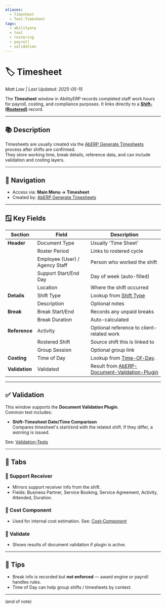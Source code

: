 ```yaml
---
aliases:
  - Timesheet
  - Tool-Timesheet
tags:
  - abilityerp
  - tool
  - rostering
  - payroll
  - validation
---
```


# 🏷️ Timesheet

*Matt Law | Last Updated: 2025-05-15*

The **Timesheet** window in AbilityERP records completed staff work hours for payroll, costing, and compliance purposes. It links directly to a **[Shift-(Rostered)](Shift-(Rostered).md)** record.

---

## 📚 Description

Timesheets are usually created via the [AbERP Generate Timesheets](AbERP-Generate-Timesheets.md) process after shifts are confirmed.  
They store working time, break details, reference data, and can include validation and costing layers.

---

## 🧭 Navigation

- Access via: **Main Menu → Timesheet**
- Created by: [AbERP Generate Timesheets](AbERP-Generate-Timesheets.md)

---

## 🪟 Key Fields

| Section | Field | Description |
|--------|-------|-------------|
| **Header** | Document Type | Usually 'Time Sheet' |
| | Roster Period | Links to rostered cycle |
| | Employee (User) / Agency Staff | Person who worked the shift |
| | Support Start/End Day | Day of week (auto-filled) |
| | Location | Where the shift occurred |
| **Details** | Shift Type | Lookup from [Shift Type](Shift-Type.md) |
| | Description | Optional notes |
| **Break** | Break Start/End | Records any unpaid breaks |
| | Break Duration | Auto-calculated |
| **Reference** | Activity | Optional reference to client-related work |
| | Rostered Shift | Source shift this is linked to |
| | Group Session | Optional group link |
| **Costing** | Time of Day | Lookup from [Time-Of-Day](Time-Of-Day.md). 
| **Validation** | Validated | Result from [AbERP-Document-Validation-Plugin](AbERP-Document-Validation-Plugin.md) |

---

## ✅ Validation

This window supports the **Document Validation Plugin**.  
Common test includes:

- **Shift–Timesheet Date/Time Comparison**  
  Compares timesheet's start/end with the related shift. If they differ, a *warning* is issued.  

See: [Validation-Tests](Validation-Tests.md)

---

## 🧮 Tabs

### 🔹 Support Receiver
- Mirrors support receiver info from the shift.
- Fields: Business Partner, Service Booking, Service Agreement, Activity, Attended, Duration.

### 🔹 Cost Component  
- Used for internal cost estimation. See: [Cost-Component](Cost-Component.md)

### 🔹 Validate  
- Shows results of document validation if plugin is active.

---

## 🎯 Tips

- Break info is recorded but **not enforced** — award engine or payroll handles rules.
- Time of Day can help group shifts / timesheets by context.

---
(end of note)
